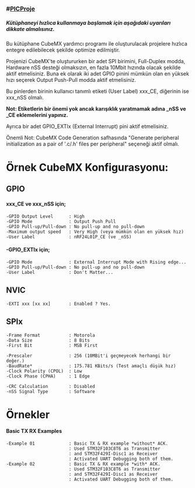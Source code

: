 ### #[PICProje](https://picproje.org/)
##### Kütüphaneyi hızlıca kullanmaya başlamak için aşağıdaki uyarıları dikkate almalısınız.

Bu kütüphane CubeMX yardımcı programı ile oluşturulacak projelere 
hızlıca entegre edilebilecek şekilde optimize edilmiştir. 

Projenizi CubeMX'te oluştururken bir adet SPI birimini, Full-Duplex modda, 
Hardware nSS desteği olmaksızın, en fazla 10Mbit hızında olacak şekilde aktif etmelisiniz. Buna ek olarak iki adet GPIO pinini mümkün olan en yüksek hızı seçerek Output Push-Pull modda aktif etmelisiniz. 

Bu pinlerden birinin kullanıcı tanımlı etiketi (User Label) xxx_CE, diğerinin ise xxx_nSS olmalı. 

**Not: Etiketlerin bir önemi yok ancak karışıklık yaratmamak adına _nSS ve _CE eklemelerini yapınız.**

Ayrıca bir adet GPIO_EXTIx (External Interrupt) pini aktif etmelisiniz. 

Önemli Not: CubeMX Code Generation safhasında "Generate peripheral initialization as a pair of '.c/.h' files per peripheral" seçeneği aktif olmalı.

# Örnek CubeMX Konfigurasyonu:
## GPIO
#### xxx_CE ve xxx_nSS için;
	-GPIO Output Level	    : High
	-GPIO Mode		        : Output Push Pull
	-GPIO Pull-up/Pull-down	: No pull-up and no pull-down
	-Maximum output speed	: Very High (veya mümkün olan en yüksek hız)
	-User Label		        : nRF24L01P_CE (ve _nSS)

#### -GPIO_EXTIx için;
	-GPIO Mode		        : External Interrupt Mode with Rising edge...
	-GPIO Pull-up/Pull-down	: No pull-up and no pull-down
	-User Label		        : Don't Matter...

## NVIC
	-EXTI xxx [xx xx]	    : Enabled ? Yes.

## SPIx
	-Frame Format	        : Motorola
	-Data Size		        : 8 Bits
	-First Bit		        : MSB First
	
	-Prescaler		        : 256 (10MBit'i geçmeyecek herhangi bir değer.)
	-BaudRate*		        : 175.781 KBits/s (Test amaçlı düşük hız)
	-Clock Polarity (CPOL)	: Low
	-Clock Phase (CPHA)	    : 1 Edge
	
	-CRC Calculation	    : Disabled
	-nSS Signal Type 	    : Software

# Örnekler
#### Basic TX RX Examples
	-Example 01		        : Basic TX & RX example *without* ACK.
				            : Used STM32F103C8T6 as Transmitter
				            : and STM32F429I-Disc1 as Receiver
				            : Activated UART Debugging both of them.
	-Example 02	        	: Basic TX & RX example *with* ACK.
				            : Used STM32F103C8T6 as Transmitter
                            : and STM32F429I-Disc1 as Receiver
                            : Activated UART Debugging both of them.
